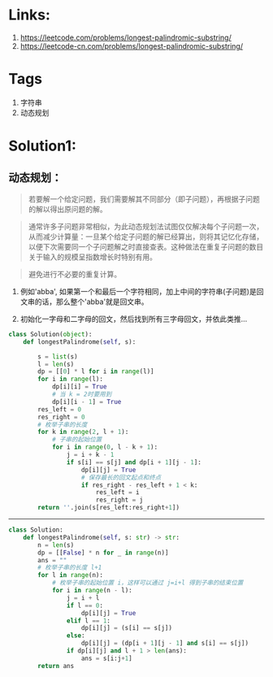 # Links:
1. https://leetcode.com/problems/longest-palindromic-substring/
2. https://leetcode-cn.com/problems/longest-palindromic-substring/

# Tags
1. 字符串
2. 动态规划

# Solution1:
## 动态规划： 
> 若要解一个给定问题，我们需要解其不同部分（即子问题），再根据子问题的解以得出原问题的解。

> 通常许多子问题非常相似，为此动态规划法试图仅仅解决每个子问题一次，从而减少计算量：一旦某个给定子问题的解已经算出，则将其记忆化存储，以便下次需要同一个子问题解之时直接查表。这种做法在重复子问题的数目关于输入的规模呈指数增长时特别有用。

> 避免进行不必要的重复计算。

1. 例如'abba', 如果第一个和最后一个字符相同，加上中间的字符串(子问题)是回文串的话，那么整个'abba'就是回文串。

2. 初始化一字母和二字母的回文，然后找到所有三字母回文，并依此类推...

```python
class Solution(object):
    def longestPalindrome(self, s):

        s = list(s)
        l = len(s)
        dp = [[0] * l for i in range(l)]
        for i in range(l):
            dp[i][i] = True
            # 当 k = 2时要用到
            dp[i][i - 1] = True
        res_left = 0
        res_right = 0
        # 枚举子串的长度
        for k in range(2, l + 1):
            # 子串的起始位置
            for i in range(0, l - k + 1):
                j = i + k - 1
                if s[i] == s[j] and dp[i + 1][j - 1]:
                    dp[i][j] = True
                    # 保存最长的回文起点和终点
                    if res_right - res_left + 1 < k:
                        res_left = i 
                        res_right = j
        return ''.join(s[res_left:res_right+1])

```
---
```python
class Solution:
    def longestPalindrome(self, s: str) -> str:
        n = len(s)
        dp = [[False] * n for _ in range(n)]
        ans = ""
        # 枚举子串的长度 l+1
        for l in range(n):
            # 枚举子串的起始位置 i，这样可以通过 j=i+l 得到子串的结束位置
            for i in range(n - l):
                j = i + l
                if l == 0:
                    dp[i][j] = True
                elif l == 1:
                    dp[i][j] = (s[i] == s[j])
                else:
                    dp[i][j] = (dp[i + 1][j - 1] and s[i] == s[j])
                if dp[i][j] and l + 1 > len(ans):
                    ans = s[i:j+1]
        return ans


```